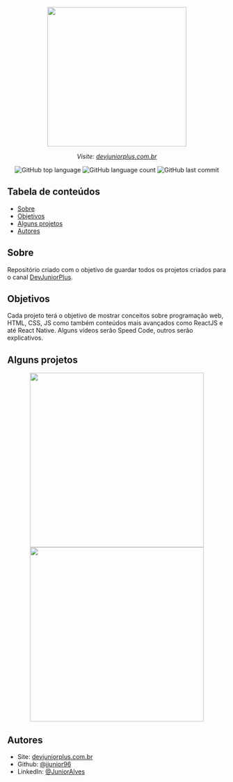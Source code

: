 <p align="center">
<img src="https://user-images.githubusercontent.com/30422190/98366347-95d20000-2012-11eb-9ca7-a1cfbe329544.png" width="320px"/>
<p align="center"><i>Visite: <a href="https://www.devjuniorplus.com.br">devjuniorplus.com.br</a> </i></p>
</p>
<p align="center">
<img alt="GitHub top language" src="https://img.shields.io/github/languages/top/jjunior96/youtube-projects?color=%23162736">
<img alt="GitHub language count" src="https://img.shields.io/github/languages/count/jjunior96/youtube-projects?color=%23162736">

<img alt="GitHub last commit" src="https://img.shields.io/github/last-commit/jjunior96/youtube-projects?color=%23162736">
</p>

## Tabela de conteúdos

- [Sobre](#about)
- [Objetivos](#objetivos)
- [Alguns projetos](#alguns-projetos)
- [Autores](#autores)

## Sobre <a name = "sobre" ></a>

Repositório criado com o objetivo de guardar todos os projetos criados para o canal [DevJuniorPlus](https://www.youtube.com/channel/UCERTT0Z4u-0dFask_kL83sw).

## Objetivos <a name = "objetivos" ></a>

Cada projeto terá o objetivo de mostrar conceitos sobre programação web, HTML, CSS, JS como também conteúdos mais avançados como ReactJS e até React Native.
Alguns vídeos serão Speed Code, outros serão explicativos.

## Alguns projetos

<p align="center">
  <img src="https://user-images.githubusercontent.com/30422190/98409886-6511bb00-2052-11eb-9d47-aa1ebf4070ba.png" width="400">
  <img src="https://user-images.githubusercontent.com/30422190/98409578-e157ce80-2051-11eb-8da8-ac6ab649387e.png" width="400">
</p>

## Autores <a name = "autores"></a>

- Site: [devjuniorplus.com.br](https://devjuniorplus.com.br/)
- Github: [@jjunior96](https://github.com/jjunior96)
- LinkedIn: [@JuniorAlves](https://www.linkedin.com/in/junior-alves-b66a10127)
